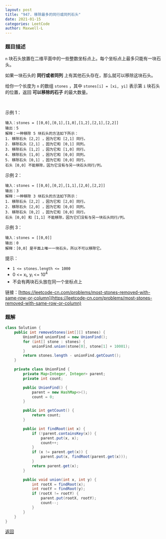 ```yaml
---
layout: post
title: "947. 移除最多的同行或同列石头"
date: 2021-01-15
categories: LeetCode
author: Maxwell-L
---
```


### **题目描述**
`n` 块石头放置在二维平面中的一些整数坐标点上。每个坐标点上最多只能有一块石头。

如果一块石头的 **同行或者同列** 上有其他石头存在，那么就可以移除这块石头。

给你一个长度为 `n` 的数组 `stones` ，其中 `stones[i] = [xi, yi]` 表示第 `i` 块石头的位置，返回 **可以移除的石子** 的最大数量。

 

示例 1：
```
输入：stones = [[0,0],[0,1],[1,0],[1,2],[2,1],[2,2]]
输出：5
解释：一种移除 5 块石头的方法如下所示：
1. 移除石头 [2,2] ，因为它和 [2,1] 同行。
2. 移除石头 [2,1] ，因为它和 [0,1] 同列。
3. 移除石头 [1,2] ，因为它和 [1,0] 同行。
4. 移除石头 [1,0] ，因为它和 [0,0] 同列。
5. 移除石头 [0,1] ，因为它和 [0,0] 同行。
石头 [0,0] 不能移除，因为它没有与另一块石头同行/列。
```
示例 2：
```
输入：stones = [[0,0],[0,2],[1,1],[2,0],[2,2]]
输出：3
解释：一种移除 3 块石头的方法如下所示：
1. 移除石头 [2,2] ，因为它和 [2,0] 同行。
2. 移除石头 [2,0] ，因为它和 [0,0] 同列。
3. 移除石头 [0,2] ，因为它和 [0,0] 同行。
石头 [0,0] 和 [1,1] 不能移除，因为它们没有与另一块石头同行/列。
```
示例 3：
```
输入：stones = [[0,0]]
输出：0
解释：[0,0] 是平面上唯一一块石头，所以不可以移除它。
```

提示：
* `1 <= stones.length <= 1000`
* 0 <= x<sub>i</sub>, y<sub>i</sub> <= 10<sup>4</sup>
* 不会有两块石头放在同一个坐标点上


链接：[https://leetcode-cn.com/problems/most-stones-removed-with-same-row-or-column](https://leetcode-cn.com/problems/most-stones-removed-with-same-row-or-column)


### **题解**
``` java
class Solution {
    public int removeStones(int[][] stones) {
        UnionFind unionFind = new UnionFind();
        for (int[] stone : stones) {
            unionFind.union(stone[0], stone[1] + 10001);
        }
        return stones.length - unionFind.getCount();
    }

    private class UnionFind {
        private Map<Integer, Integer> parent;
        private int count;

        public UnionFind() {
            parent = new HashMap<>();
            count = 0;
        }

        public int getCount() {
            return count;
        }

        public int findRoot(int x) {
            if (!parent.containsKey(x)) {
                parent.put(x, x);
                count++;
            }
            if (x != parent.get(x)) {
                parent.put(x, findRoot(parent.get(x)));
            }
            return parent.get(x);
        }

        public void union(int x, int y) {
            int rootX = findRoot(x);
            int rootY = findRoot(y);
            if (rootX != rootY) {
                parent.put(rootX, rootY);
                count--;
            }
        }
    }
}
```


[返回](https://maxwell-blog.cn/leetcode/2020/10/08/leetcode.html)